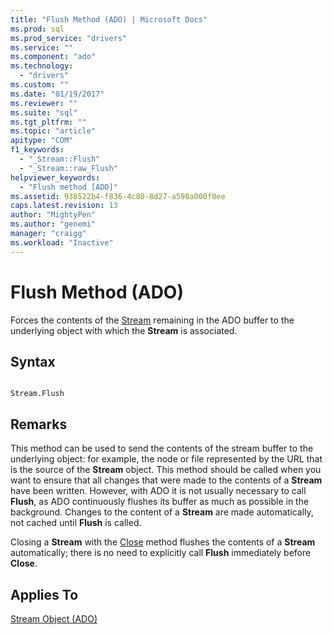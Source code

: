 ```yaml
---
title: "Flush Method (ADO) | Microsoft Docs"
ms.prod: sql
ms.prod_service: "drivers"
ms.service: ""
ms.component: "ado"
ms.technology:
  - "drivers"
ms.custom: ""
ms.date: "01/19/2017"
ms.reviewer: ""
ms.suite: "sql"
ms.tgt_pltfrm: ""
ms.topic: "article"
apitype: "COM"
f1_keywords: 
  - "_Stream::Flush"
  - "_Stream::raw_Flush"
helpviewer_keywords: 
  - "Flush method [ADO]"
ms.assetid: 938522b4-f836-4c80-8d27-a598a000f0ee
caps.latest.revision: 13
author: "MightyPen"
ms.author: "genemi"
manager: "craigg"
ms.workload: "Inactive"
---
```

# Flush Method (ADO)
Forces the contents of the [Stream](../../../ado/reference/ado-api/stream-object-ado.md) remaining in the ADO buffer to the underlying object with which the **Stream** is associated.  
  
## Syntax  
  
```  
  
Stream.Flush  
```  
  
## Remarks  
 This method can be used to send the contents of the stream buffer to the underlying object: for example, the node or file represented by the URL that is the source of the **Stream** object. This method should be called when you want to ensure that all changes that were made to the contents of a **Stream** have been written. However, with ADO it is not usually necessary to call **Flush**, as ADO continuously flushes its buffer as much as possible in the background. Changes to the content of a **Stream** are made automatically, not cached until **Flush** is called.  
  
 Closing a **Stream** with the [Close](../../../ado/reference/ado-api/close-method-ado.md) method flushes the contents of a **Stream** automatically; there is no need to explicitly call **Flush** immediately before **Close**.  
  
## Applies To  
 [Stream Object (ADO)](../../../ado/reference/ado-api/stream-object-ado.md)
